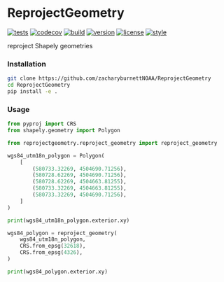 # ReprojectGeometry

[![tests](https://github.com/zacharyburnettNOAA/ReprojectGeometry/workflows/tests/badge.svg)](https://github.com/zacharyburnettNOAA/ReprojectGeometry/actions?query=workflow%3Atests)
[![codecov](https://codecov.io/gh/zacharyburnettNOAA/ensembleperturbation/branch/main/graph/badge.svg?token=4DwZePHp18)](https://codecov.io/gh/zacharyburnettNOAA/reprojectgeometry)
[![build](https://github.com/zacharyburnettNOAA/ReprojectGeometry/workflows/build/badge.svg)](https://github.com/zacharyburnettNOAA/ReprojectGeometry/actions?query=workflow%3Abuild)
[![version](https://img.shields.io/pypi/v/ReprojectGeometry)](https://pypi.org/project/ReprojectGeometry)
[![license](https://img.shields.io/github/license/zacharyburnettNOAA/ReprojectGeometry)](https://creativecommons.org/share-your-work/public-domain/cc0)
[![style](https://sourceforge.net/p/oitnb/code/ci/default/tree/_doc/_static/oitnb.svg?format=raw)](https://sourceforge.net/p/oitnb/code)

reproject Shapely geometries

### Installation

```bash
git clone https://github.com/zacharyburnettNOAA/ReprojectGeometry
cd ReprojectGeometry
pip install -e .
```

### Usage

```python
from pyproj import CRS
from shapely.geometry import Polygon

from reprojectgeometry.reproject_geometry import reproject_geometry

wgs84_utm18n_polygon = Polygon(
    [
        (580733.32269, 4504690.71256),
        (580728.62269, 4504690.71256),
        (580728.62269, 4504663.81255),
        (580733.32269, 4504663.81255),
        (580733.32269, 4504690.71256),
    ]
)

print(wgs84_utm18n_polygon.exterior.xy)

wgs84_polygon = reproject_geometry(
    wgs84_utm18n_polygon,
    CRS.from_epsg(32618),
    CRS.from_epsg(4326),
)

print(wgs84_polygon.exterior.xy)
```

